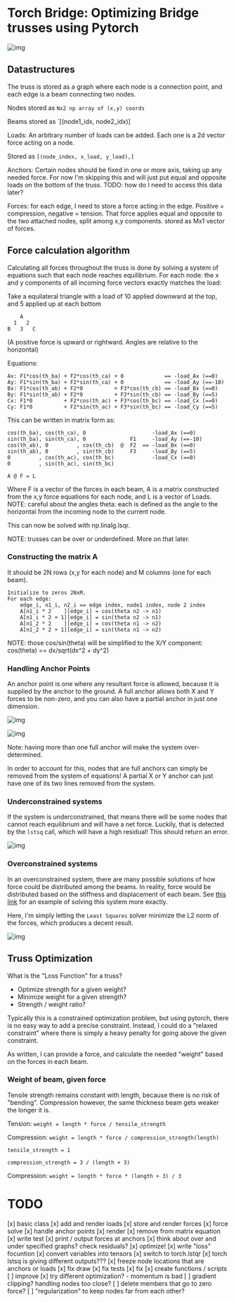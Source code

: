 # Torch Bridge: Optimizing Bridge trusses using Pytorch
![img](imgs/demo.gif)

## Datastructures
The truss is stored as a graph where each node is a connection point,
and each edge is a beam connecting two nodes. 

Nodes stored as `Nx2 np array of (x,y) coords`

Beams stored as `[(node1_idx, node2_idx)]

Loads: An arbitrary number of loads can be added. Each one is a 2d vector force acting on a node.

Stored as `[(node_index, x_load, y_load),]`

Anchors: Certain nodes should be fixed in one or more axis, taking up any needed force. 
For now I'm skipping this and will just put equal and opposite loads on the bottom of the truss.
TODO: how do I need to access this data later?

Forces: for each edge, I need to store a force acting in the edge. Positive = compression, negative = tension.
That force applies equal and opposite to the two attached nodes, split among x,y components.
stored as Mx1 vector of forces.

## Force calculation algorithm
Calculating all forces throughout the truss is done by solving a system of equations such that each node
reaches equilibrium. 
For each node: the x and y components of all incoming force vectors exactly matches the load:

Take a equilateral triangle with a load of 10 applied downward at the top, and 5 applied up at each bottom

```
    A
  1   2
B   3   C
```

(A positive force is upward or rightward. Angles are relative to the horizontal)

Equations:

```
Ax: F1*cos(th_ba) + F2*cos(th_ca) + 0             == -load_Ax (==0)
Ay: F1*sin(th_ba) + F2*sin(th_ca) + 0             == -load_Ay (==-10)
Bx: F1*cos(th_ab) + F2*0          + F3*cos(th_cb) == -load_Bx (==0)
By: F1*sin(th_ab) + F2*0          + F3*sin(th_cb) == -load_By (==5)
Cx: F1*0          + F2*cos(th_ac) + F3*cos(th_bc) == -load_Cx (==0)
Cy: F1*0          + F2*sin(th_ac) + F3*sin(th_bc) == -load_Cy (==5)
```

This can be written in matrix form as:

```
cos(th_ba), cos(th_ca), 0                     -load_Ax (==0)
sin(th_ba), sin(th_ca), 0              F1     -load_Ay (==-10)
cos(th_ab), 0         , cos(th_cb)  @  F2  == -load_Bx (==0)
sin(th_ab), 0         , sin(th_cb)     F3     -load_By (==5)
0         , cos(th_ac), cos(th_bc)            -load_Cx (==0)
0         , sin(th_ac), sin(th_bc)

A @ F = L
```

Where F is a vector of the forces in each beam, 
A is a matrix constructed from the x,y force equations for each node,
and L is a vector of Loads.
NOTE: careful about the angles theta: each is defined as the angle to the 
horizontal from the incoming node to the current node.

This can now be solved with np.linalg.lsqr.

NOTE: trusses can be over or underdefined. More on that later.

### Constructing the matrix A
It should be 2N rows (x,y for each node) and M columns (one for each beam).

```
Initialize to zeros 2NxM.
For each edge:
    edge_i, n1_i, n2_i == edge index, node1 index, node 2 index
    A[n1_i * 2    ][edge_i] = cos(theta n2 -> n1)
    A[n1_i * 2 + 1][edge_i] = sin(theta n2 -> n1)
    A[n1_2 * 2    ][edge_i] = cos(theta n1 -> n2)
    A[n1_2 * 2 + 1][edge_i] = sin(theta n1 -> n2)
```

NOTE: those cos/sin(theta) will be simplified to the X/Y component:
cos(theta) == dx/sqrt(dx^2 + dy^2)

### Handling Anchor Points
An anchor point is one where any resultant force is allowed,
because it is supplied by the anchor to the ground. A full anchor
allows both X and Y forces to be non-zero, and you can also have a
partial anchor in just one dimension.

![img](imgs/single_anchor.png)

![img](imgs/double_anchor.png)

Note: having more than one full anchor will make the system over-determined.

In order to account for this, nodes that are full anchors can simply
be removed from the system of equations! A partial X or Y anchor can
just have one of its two lines removed from the system.

### Underconstrained systems
If the system is underconstrained, that means there will be some
nodes that cannot reach equilibrium and will have a net force.
Luckily, that is detected by the `lstsq` call, which will have a
high residual! This should return an error.

![img](imgs/underconstrained.png)

### Overconstrained systems

In an overconstrained system, there are many possible solutions of how force 
could be distributed among the beams. In reality, force would be distributed based on the stiffness and displacement of each beam. See [this link](https://josecarlosbellido.files.wordpress.com/2016/04/aranda-bellido-optruss.pdf) for an example of solving this system more exactly.

Here, I'm simply letting the `Least Squares` solver minimize the L2 norm of the forces, which produces a decent result.

![img](imgs/overconstrained.png)

## Truss Optimization
What is the "Loss Function" for a truss?

- Optimize strength for a given weight?
- Minimize weight for a given strength?
- Strength / weight ratio?

Typically this is a constrained optimization problem, but using pytorch,
there is no easy way to add a precise constraint. Instead, I could do a 
"relaxed constraint" where there is simply a heavy penalty for going above
the given constraint.

As written, I can provide a force, and calculate the needed "weight" based on 
the forces in each beam.

### Weight of beam, given force

Tensile strength remains constant with length, because there is no risk 
of "bending". Compression however, the same thickness beam gets weaker the 
longer it is.

Tension: `weight = length * force / tensile_strength`

Compression: `weight = length * force / compression_strength(length)`

`tensile_strength = 1`

`compression_strength = 3 / (length + 3)`

Compression: `weight = length * force * (length + 3) / 3` 

# TODO

[x] basic class
[x] add and render loads
[x] store and render forces
[x] force solve
[x] handle anchor points
    [x] render
    [x] remove from matrix equation
    [x] write test
    [x] print / output forces at anchors
[x] think about over and under specified graphs? check residuals?
[x] optimize!
    [x] write "loss" focuntion
    [x] convert variables into tensors
    [x] switch to torch.lstqr
    [x] torch lstsq is giving different outputs???
    [x] freeze node locations that are anchors or loads
    [x] fix draw
    [x] fix tests
    [x] fix
    [x] create functions / scripts
[ ] improve
    [x] try different optimization? - momentum is bad
    [ ] gradient clipping? handling nodes too close?
    [ ] delete members that go to zero force?
    [ ] "regularization" to keep nodes far from each other?